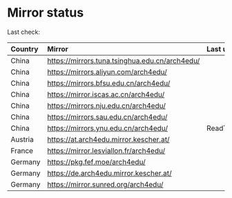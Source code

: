 <script src="./time.js"></script>
# Mirror status
Last check: <script type="text/javascript">localize(1681035458.0949254);</script>

|Country|Mirror|Last update|
|:------|:-----|:----------|
|China|https://mirrors.tuna.tsinghua.edu.cn/arch4edu/|<script type="text/javascript">localize(1681021721);</script>|
|China|https://mirrors.aliyun.com/arch4edu/|<script type="text/javascript">localize(1680892162);</script>|
|China|https://mirrors.bfsu.edu.cn/arch4edu/|<script type="text/javascript">localize(1680978666);</script>|
|China|https://mirror.iscas.ac.cn/arch4edu/|<script type="text/javascript">localize(1681021721);</script>|
|China|https://mirrors.nju.edu.cn/arch4edu/|<script type="text/javascript">localize(1680892162);</script>|
|China|https://mirrors.sau.edu.cn/arch4edu/|<script type="text/javascript">localize(1673850842);</script>|
|China|https://mirrors.ynu.edu.cn/arch4edu/|ReadTimeout|
|Austria|https://at.arch4edu.mirror.kescher.at/|<script type="text/javascript">localize(1680978666);</script>|
|France|https://mirror.lesviallon.fr/arch4edu/|<script type="text/javascript">localize(1680978666);</script>|
|Germany|https://pkg.fef.moe/arch4edu/|<script type="text/javascript">localize(1680978666);</script>|
|Germany|https://de.arch4edu.mirror.kescher.at/|<script type="text/javascript">localize(1680978666);</script>|
|Germany|https://mirror.sunred.org/arch4edu/|<script type="text/javascript">localize(1680978666);</script>|

<script src="./tablefilter/tablefilter.js"></script>
<script src="./table.js"></script>